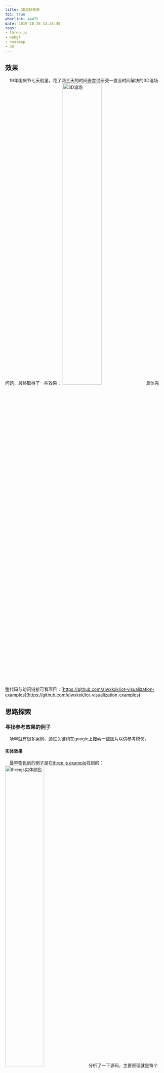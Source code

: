 ```yaml
---
title: 3D温场效果
toc: true
abbrlink: 44479
date: 2019-10-26 13:35:40
tags:
- three.js
- webgl
- heatmap
- 3D
---
```


## 效果
&emsp;19年国庆节七天假里，花了两三天的时间去尝试研究一直没时间解决的3D温场问题，最终取得了一些效果：
<img alt="3D温场" src="/blog/blog_images/3d/3D温场.webp" style="width:50%;">
&emsp;具体完整代码与访问链接可看项目：[https://github.com/alwxkxk/iot-visualization-examples](https://github.com/alwxkxk/iot-visualization-examples)

## 思路探索

### 寻找参考效果的例子
&emsp;场早就有很多案例，通过关键词在google上搜索一些图片以供参考模仿。

#### 实体效果
&emsp;最早物色到的例子是在[three.js example](https://threejs.org/examples/?q=colors#webgl_geometry_colors_lookuptable)找到的：
<img alt="threejs实体颜色" src="/blog/blog_images/3d/threejs实体颜色.webp" style="width:50%;">
&emsp;分析了一下源码，主要原理就是每个点都拥有一个数值（在该例子里是压力值，实际上我们用来表示温度值也是一样的），根据数值来给予每个点不同的颜色，就能渲染出来这种效果。这种效果单体一个物体来展现的话，效果还行，就是计算量有点大可能需要后端直接计算好再传给前端。但细想了一下，如果是每个物体都是这种方式来展示温度，呈现到整个大场景来说是很丑的，如同这种效果：
<img alt="全局实体效果" src="/blog/blog_images/3d/全局实体效果.webp" style="width:50%;">
&emsp;单纯从观赏性来说，可以想象出这种效果最终会给人感觉很硬，并不好看，所以实体效果只适合给单一物体展示，不适合展示全景。

### 线框实体效果
&emsp;类似于上面刚讨论的实体效果，只不过3D模型变成了线框模式。对于复杂的3D模型，线框模式是十分漂亮的：
<img alt="线框实体效果" src="/blog/blog_images/3d/线框实体效果.webp" style="width:50%;">
&emsp;实现原理初步估计也是跟实体效果差不多，根据每个点所对应的数值给予不同的颜色即可，只不过3D模型渲染成线框模式即可。这种效果对于展示单个复杂物体十分漂亮，在整个大场景下估计会好看那么一点点。

### 地板效果
&emsp;上面讨论的效果都是立体的，而地板效果则是平面的。在大场景的展示多物体的情景下，感觉平面的效果远比立位效果要好看得多。
<img alt="地板效果" src="/blog/blog_images/3d/地板效果.webp" style="width:50%;">
&emsp;当然，这网上找来的效果图我是觉得有些问题的，就是温度传感器并不是整体空间都能覆盖的，没有温度传感器的地方自然没有数值，但也不能填充个默认的颜色上去呀，否则这一片绿色代表的到底是指温度正常呢，还是指没有传感器没有数值呢？所以实事求事地来讲，我觉得下面的效果才是相对合理的，没有数值的地方就该没有颜色。
<img alt="heatmap效果" src="/blog/blog_images/3d/heatmap效果.webp" style="heatmap效果:50%;">
&emsp;我最终也是研究出了这种效果。

### 地板效果的实现思路
&emsp;虽然3D温场的案例效果图网上很多，但相关代码实现原理的讨论倒是没找到，没办法复制粘贴别人的代码那么只能自己折腾了。关键步骤如下：

- 由[heatmap.js](https://www.patrick-wied.at/static/heatmapjs/)生成温场图（canvas元素）。
- 创建新的地板平板并将温场图作为其纹理贴上去。
- 根据温度传感器的世界坐标投射到地板平面上得到其投射坐标，并转换计算出在canvas元素的坐标，根据传感器的温度值通过[heatmap.js](https://www.patrick-wied.at/static/heatmapjs/)的API设置温场效果即可。

&emsp;一开始我是想在地板的3D模型上添加这种温场效果，但发现实现起来还比较麻烦，折腾了几下也没成功做出来。后来灵感一现，就想到创建一个新平面来展现温场，实现起来简单多了。
&emsp;[heatmap.js](https://www.patrick-wied.at/static/heatmapjs/)生成温场图效果我就不多说了，直接看其官方文档即可。
&emsp;创建新的地板平板并将温场图作为其纹理贴上去，这一步注意需要创建出来的平面的正面默认朝向是向着Z轴的正半轴方向，需要调整角度才能使其正面朝上。
```ts
    const box3 = new THREE.Box3();
    box3.setFromObject(mainObj);
    // 创建出两倍大小的正方形作为地板温场的载体
    const x = Math.abs(box3.max.x - box3.min.x);
    const y = Math.abs(box3.max.z - box3.min.z);
    const len = this.len = Math.max(x, y) * 2;

    //  texture 所展现的就是 对应的就是heatmap 生成 的 canvas。
    const texture = new THREE.CanvasTexture(canvasElement); 
    const material = new THREE.MeshBasicMaterial({
      transparent: true,
      depthTest: false,
      depthWrite: false,
      map: texture,
    });

    const planeGeometry = new THREE.PlaneBufferGeometry( len, len );
    const plane = this.plane = new THREE.Mesh(planeGeometry, material);
    // 调整平板 角度，使其正面朝上展示温场效果，背面是透明的。
    plane.rotation.x = - Math.PI * 0.5;
    scene.add(plane);
```

&emsp;相对于实体效果这种立体需要大量计算（需要给每个点一个计算出对应的颜色值），地板效果所需的计算量就少多了，可以直接在前端计算，只需要把每个温度传感器空间坐标投射到地板平面上就可以了。（传感器的世界坐标假设为（10,15,20），那么投影到地板XZ平面（即Y=0），其投射坐标就是（10，0，20））
&emsp;比较核心的问题就是，如何由3D里的投影坐标能转换到canvas坐标上。通过计算与试验，由平板的坐标体系（平板中心为原点，向左上增长），结合UV图的坐标体系（UV图是从左下为原点，向右上增长），结合`geometry.attributes.uv`的与其对应的坐标，结合heatmap API的坐标体系（左上为原点，向右下增长），计算投影坐标在平面的百分比，换算出在canvas元素的坐标，最终换算公式如下：
```ts
// v.x v.y 为投射坐标。
// this.len 为正式形平板的边长
// width height 为heatmap 创建 canvas的高宽
x: ( (v.x / this.len) + 0.5 ) * width,
y: ( (v.y / this.len) + 0.5 ) * height,
```

&emsp; 转换成canvas坐标后就能过后heatmap的API传入数值即可设置出效果。
<img alt="3D温场" src="/blog/blog_images/3d/3D温场.webp" style="width:50%;">
&emsp; 完整的效果与项目代码可查看项目：[https://github.com/alwxkxk/iot-visualization-examples](https://github.com/alwxkxk/iot-visualization-examples)

## 附录

- [网页热力图绘制原理](https://www.wangshaoxing.com/blog/how-to-draw-a-heatmap.html)
